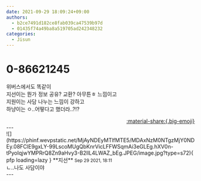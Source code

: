 ```yaml
---
date: 2021-09-29 18:09:24+09:00
authors:
  - b2ce7491d182ce8fab039ca47539b97d
  - 01435f74a49ba8a519705ad242348232
categories:
  - Jisun
---
```


# 0-86621245

<div class="post-container" markdown="1">
<div class="content-container md-sidebar__scrollwrap" markdown="1">

위버스에서도 똑같이<br>지선이는 뭔가 정보 공유? 교환? 아무튼ㅎ 느낌이고<br>지원이는 사담 나누는 느낌이 강하고<br>하냥이는 ㅇ..어떻다고 했더라..?!?

</div>
</div>

<div style="text-align: right;" markdown="1">
<a href="https://weverse.io/fromis9/fanpost/0-86621245" style="text-align: right;">:material-share:{.big-emoji}</a>
</div>
---

<div class="comments-container md-sidebar__scrollwrap" markdown="1">
<div class="comment" markdown="1">
<div class='id-container' markdown="1">
![](https://phinf.wevpstatic.net/MjAyNDEyMTlfMTE5/MDAxNzM0NTgzMjY0NDEy.08FClE9gxLY-99LscoMUgQbKnrVicLFFWSqmAi3eGLEg.hXV0n-tPyoIqjwYMPRrQ8Zn9aHvy3-B2llL4LWAZ_bEg.JPEG/image.jpg?type=s72){ pfp loading=lazy }
**<span class="artist">지선</span>** <small>Sep 29 2021, 18:11</small><br>
</div>
<div class='comment-body' markdown="1">
ㄴ..나도 사담이야 
</div>
</div>
</div>
---
